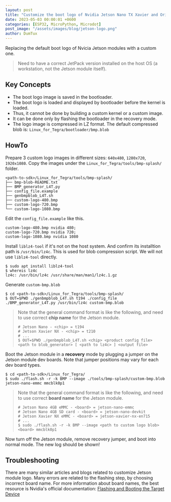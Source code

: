 ```yaml
---
layout: post
title: "Customize the boot logo of Nvidia Jetson Nano TX Xavier and Orin boards"
date: 2023-05-03 00:00:01 +0600
categories: [ESP32, MicroPython, Microdot]
post_image: "/assets/images/blog/jetson-logo.png"
author: DumTux
---
```



Replacing the default boot logo of Nvicia Jetson modules with a custom one.

>  Need to have a correct JetPack version installed on the host OS (a workstation, not the Jetson module itself).

## Key Concepts

* The boot logo image is saved in the bootloader.
* The boot logo is loaded and displayed by bootloader before the kernel is loaded.
* Thus, it cannot be done by building a custom kernel or a custom image.
* It can be done only by flashing the bootloader in the recovery mode.
* The logo image is compressed in LZ format. The default compressed blob is: `Linux_for_Tegra/bootloader/bmp.blob`

## HowTo

Prepare 3 custom logo images in different sizes: `640x480`, `1280x720`, `1920x1080`.
Copy the images under the `Linux_for_Tegra/tools/bmp-splash/` folder.

```
<path-to-sdk>/Linux_for_Tegra/tools/bmp-splash/
├── bmp-blob-README.txt
├── BMP_generator_L4T.py
├── config_file.example
├── genbmpblob_L4T.sh
├── custom-logo-480.bmp
├── custom-logo-720.bmp
└── custom-logo-1080.bmp
```

Edit the `config_file.example` like this.

```
custom-logo-480.bmp nvidia 480;
custom-logo-720.bmp nvidia 720;
custom-logo-1080.bmp nvidia 1080
```

Install `liblz4-tool` if it's not on the host system.
And confirm its installtion path is `/usr/bin/lz4c`.
This is used for blob compression script.
We will not use `liblz4-tool` directly.

```
$ sudo apt install liblz4-tool
$ whereis lz4c
lz4c: /usr/bin/lz4c /usr/share/man/man1/lz4c.1.gz
```

Generate `custom-bmp.blob`

```
$ cd <path-to-sdk>/Linux_for_Tegra/tools/bmp-splash/
$ OUT=$PWD ./genbmpblob_L4T.sh t194 ./config_file ./BMP_generator_L4T.py /usr/bin/lz4c custom-bmp.blob
```

> Note that the general command format is like the following, and need to use correct **chip name** for the Jetson module.
>
> ```
> # Jetson Nano - <chip> = t194
> # Jetson Xavier NX - <chip> = t210
> # ...
> $ OUT=$PWD ./genbmpblob_L4T.sh <chip> <product config file> <path to blob_generator> [ <path to lz4c> ] <output file>
> ```

Boot the Jetson module in a **recovery** mode by plugging a jumper on the Jetson module dev boards.
Note that jumper positions may vary for each dev board types.

```
$ cd <path-to-sdk>/Linux_for_Tegra/
$ sudo ./flash.sh -r -k BMP --image ./tools/bmp-splash/custom-bmp.blob jetson-nano-emmc mmcblk0p1
```

> Note that the general command format is like the following, and need to use correct **board name** for the Jetson module.
>
> ```
> # Jetson Nano 4GB eMMC - <board> = jetson-nano-emmc
> # Jetson Nano 4GB SD card - <board> = jetson-nano-devkit
> # Jetson Xavier NX eMMC - <board> = jetson-xavier-nx-en715
> # ...
> $ sudo ./flash.sh -r -k BMP --image <path to custom logo blob> <board> mmcblk0p1
> ```

Now turn off the Jetson module, remove recovery jumper, and boot into normal mode.
The new log should be shown!

## Troubleshooting

There are many similar articles and blogs related to customize Jetson module logo.
Many errors are related to the flashing step, by choosing incorrect board name.
For more information about board names, the best resource is Nvidia's official documentation: [Flashing and Booting the Target Device](https://docs.nvidia.com/jetson/archives/l4t-archived/l4t-3251/index.html#page/Tegra%20Linux%20Driver%20Package%20Development%20Guide/flashing.html)
